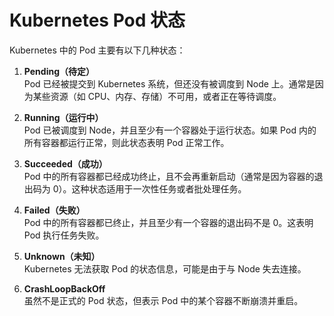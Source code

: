 # Kubernetes Pod 状态

Kubernetes 中的 Pod 主要有以下几种状态：

1. **Pending（待定）**  
   Pod 已经被提交到 Kubernetes 系统，但还没有被调度到 Node 上。通常是因为某些资源（如 CPU、内存、存储）不可用，或者正在等待调度。

2. **Running（运行中）**  
   Pod 已被调度到 Node，并且至少有一个容器处于运行状态。如果 Pod 内的所有容器都运行正常，则此状态表明 Pod 正常工作。

3. **Succeeded（成功）**  
   Pod 中的所有容器都已经成功终止，且不会再重新启动（通常是因为容器的退出码为 0）。这种状态适用于一次性任务或者批处理任务。

4. **Failed（失败）**  
   Pod 中的所有容器都已终止，并且至少有一个容器的退出码不是 0。这表明 Pod 执行任务失败。

5. **Unknown（未知）**  
   Kubernetes 无法获取 Pod 的状态信息，可能是由于与 Node 失去连接。

6. **CrashLoopBackOff**  
   虽然不是正式的 Pod 状态，但表示 Pod 中的某个容器不断崩溃并重启。
